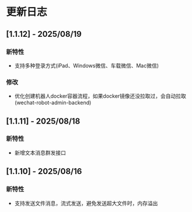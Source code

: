 # 更新日志

## [1.1.12] - 2025/08/19

### 新特性

- 支持多种登录方式(iPad、Windows微信、车载微信、Mac微信)

### 修改

- 优化创建机器人docker容器流程，如果docker镜像还没拉取过，会自动拉取 (wechat-robot-admin-backend)

## [1.1.11] - 2025/08/18

### 新特性

- 新增文本消息群发接口

## [1.1.10] - 2025/08/16

### 新特性

- 支持发送文件消息，流式发送，避免发送超大文件时，内存溢出